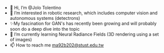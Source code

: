 - 👋 Hi, I’m @Jolo Tolentino
- 👀 I’m interested in robotic research, which includes computer vision and autonomous systems (detectrons)
- ✨My fascination for GAN's has recently been growing and will probably soon do a deep dive into the topic
- 🌱 I’m currently learning Neural Radiance Fields (3D rendering using a set of images)
- 📫 How to reach me ma92b202@stust.edu.tw

<!---
JoloTolentino/JoloTolentino is a ✨ special ✨ repository because its `README.md` (this file) appears on your GitHub profile.
You can click the Preview link to take a look at your changes.
--->
